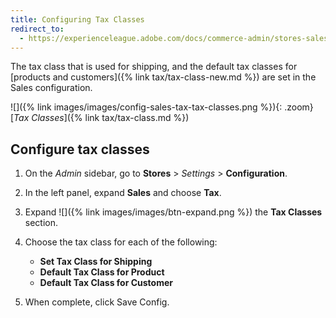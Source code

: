 ```yaml
---
title: Configuring Tax Classes
redirect_to:
  - https://experienceleague.adobe.com/docs/commerce-admin/stores-sales/site-store/taxes/tax-class.html#configure-tax-classes
---
```


The tax class that is used for shipping, and the default tax classes for [products and customers]({% link tax/tax-class-new.md %}) are set in the Sales configuration.

![]({% link images/images/config-sales-tax-tax-classes.png %}){: .zoom}
[_Tax Classes_]({% link tax/tax-class.md %})

## Configure tax classes

1. On the _Admin_ sidebar, go to **Stores** > _Settings_ > **Configuration**.

1. In the left panel, expand **Sales** and choose **Tax**.

1. Expand ![]({% link images/images/btn-expand.png %}) the **Tax Classes** section.

1. Choose the tax class for each of the following:

    - **Set Tax Class for Shipping**
    - **Default Tax Class for Product**
    - **Default Tax Class for Customer**

1. When complete, click <span class="btn">Save Config</span>.
